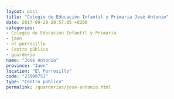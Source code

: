 ```yaml
---
layout: post
title: "Colegio de Educación Infantil y Primaria José Antonio"
date: 2017-09-20 20:57:05 +0200
categories:
- Colegio de Educación Infantil y Primaria
- jaen
- el-porrosillo
- Centro público
- guarderia
name: "José Antonio"
province: "Jaén"
location: "El Porrosillo"
code: "23000751"
type: "Centro público"
permalink: /guarderias/jose-antonio.html
---
```

